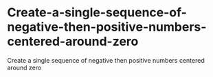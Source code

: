 # Create-a-single-sequence-of-negative-then-positive-numbers-centered-around-zero
Create a single sequence of negative then positive numbers centered around zero
